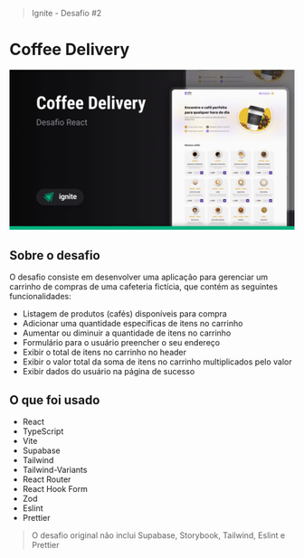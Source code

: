 > Ignite - Desafio #2

# Coffee Delivery

<img src=".github/assets/coffee-delivery.png" />

## Sobre o desafio

O desafio consiste em desenvolver uma aplicação para gerenciar um carrinho de compras de uma cafeteria fictícia, que contém as seguintes funcionalidades:

- Listagem de produtos (cafés) disponíveis para compra
- Adicionar uma quantidade específicas de itens no carrinho
- Aumentar ou diminuir a quantidade de itens no carrinho
- Formulário para o usuário preencher o seu endereço
- Exibir o total de itens no carrinho no header
- Exibir o valor total da soma de itens no carrinho multiplicados pelo valor
- Exibir dados do usuário na página de sucesso

## O que foi usado

- React
- TypeScript
- Vite
- Supabase
- Tailwind
- Tailwind-Variants
- React Router
- React Hook Form
- Zod
- Eslint
- Prettier

> O desafio original não inclui Supabase, Storybook, Tailwind, Eslint e Prettier
